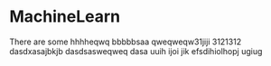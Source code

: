 # MachineLearn
There are some
hhhheqwq
bbbbbsaa
qweqweqw31jiji
3121312
dasdxasajbkjb
dasdsasweqweq
dasa
uuih
ijoi
jik
efsdihiolhopj
ugiug
